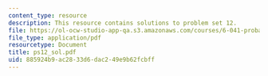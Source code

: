 ```yaml
---
content_type: resource
description: This resource contains solutions to problem set 12.
file: https://ol-ocw-studio-app-qa.s3.amazonaws.com/courses/6-041-probabilistic-systems-analysis-and-applied-probability-spring-2006/885924b9ac2833d6dac249e9b62fcbff_ps12_sol.pdf
file_type: application/pdf
resourcetype: Document
title: ps12_sol.pdf
uid: 885924b9-ac28-33d6-dac2-49e9b62fcbff
---
```

